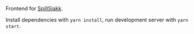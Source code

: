 Frontend for [SpillSjakk](https://spillsjakk.no).

Install dependencies with `yarn install`, run development server with `yarn start`.